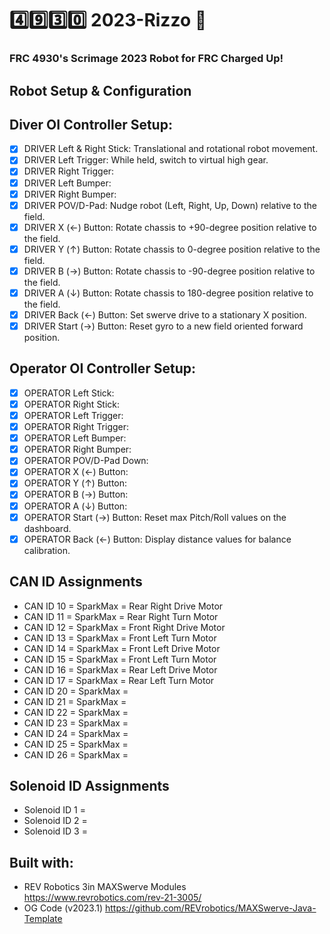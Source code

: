 # :four::nine::three::zero: 2023-Rizzo :robot:

### FRC 4930's Scrimage 2023 Robot for FRC Charged Up!

## Robot Setup & Configuration

## Diver OI Controller Setup:
- [x] DRIVER Left & Right Stick: Translational and rotational robot movement.
- [x] DRIVER Left Trigger: While held, switch to virtual high gear.
- [x] DRIVER Right Trigger:
- [x] DRIVER Left Bumper:
- [x] DRIVER Right Bumper:
- [x] DRIVER POV/D-Pad: Nudge robot (Left, Right, Up, Down) relative to the field.
- [x] DRIVER X (←) Button: Rotate chassis to +90-degree position relative to the field.
- [x] DRIVER Y (↑) Button: Rotate chassis to 0-degree position relative to the field.
- [x] DRIVER B (→) Button: Rotate chassis to -90-degree position relative to the field.
- [x] DRIVER A (↓) Button: Rotate chassis to 180-degree position relative to the field.
- [x] DRIVER Back (←) Button: Set swerve drive to a stationary X position.
- [x] DRIVER Start (→) Button: Reset gyro to a new field oriented forward position.

## Operator OI Controller Setup:
- [x] OPERATOR Left Stick:
- [x] OPERATOR Right Stick:
- [x] OPERATOR Left Trigger:
- [x] OPERATOR Right Trigger:
- [x] OPERATOR Left Bumper:
- [x] OPERATOR Right Bumper:
- [x] OPERATOR POV/D-Pad Down: 
- [x] OPERATOR X (←) Button:
- [x] OPERATOR Y (↑) Button:
- [x] OPERATOR B (→) Button:
- [x] OPERATOR A (↓) Button:
- [x] OPERATOR Start (→) Button: Reset max Pitch/Roll values on the dashboard.
- [x] OPERATOR Back (←) Button: Display distance values for balance calibration.

## CAN ID Assignments
* CAN ID 10 = SparkMax = Rear Right Drive Motor
* CAN ID 11 = SparkMax = Rear Right Turn Motor
* CAN ID 12 = SparkMax = Front Right Drive Motor
* CAN ID 13 = SparkMax = Front Left Turn Motor
* CAN ID 14 = SparkMax = Front Left Drive Motor
* CAN ID 15 = SparkMax = Front Left Turn Motor
* CAN ID 16 = SparkMax = Rear Left Drive Motor
* CAN ID 17 = SparkMax = Rear Left Turn Motor
* CAN ID 20 = SparkMax = 
* CAN ID 21 = SparkMax = 
* CAN ID 22 = SparkMax = 
* CAN ID 23 = SparkMax = 
* CAN ID 24 = SparkMax = 
* CAN ID 25 = SparkMax = 
* CAN ID 26 = SparkMax = 

## Solenoid ID Assignments
* Solenoid ID 1 = 
* Solenoid ID 2 = 
* Solenoid ID 3 = 

## Built with:
* REV Robotics 3in MAXSwerve Modules https://www.revrobotics.com/rev-21-3005/
* OG Code (v2023.1) https://github.com/REVrobotics/MAXSwerve-Java-Template